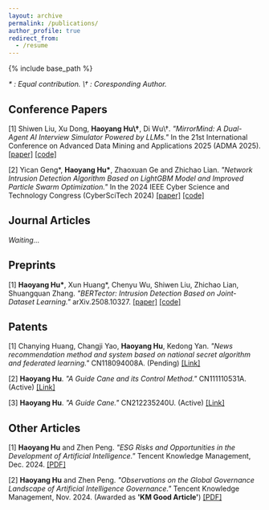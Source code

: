```yaml
---
layout: archive
permalink: /publications/
author_profile: true
redirect_from:
  - /resume
---
```


{% include base_path %}

*\* : Equal contribution.        \† : Coresponding Author.*

Conference Papers
---
[1] Shiwen Liu, Xu Dong, **Haoyang Hu\†**, Di Wu\†. *"MirrorMind: A Dual-Agent AI Interview Simulator Powered by LLMs."* In the 21st International Conference on Advanced Data Mining and Applications 2025 (ADMA 2025). <a href="" target="_blank">[paper]</a> <a href="" target="_blank">[code]</a>

[2] Yican Geng\*, **Haoyang Hu\***, Zhaoxuan Ge and Zhichao Lian. *"Network Intrusion Detection Algorithm Based on LightGBM Model and Improved Particle Swarm Optimization."* In the 2024 IEEE Cyber Science and Technology Congress (CyberSciTech 2024) <a href="https://ALIENHHY.github.io/_pages/CyberSciTech2024.pdf" target="_blank">[paper]</a> <a href="" target="_blank">[code]</a>

Journal Articles
---
*Waiting...*

Preprints
---
[1] **Haoyang Hu\***, Xun Huang\*, Chenyu Wu, Shiwen Liu, Zhichao Lian, Shuangquan Zhang. *"BERTector: Intrusion Detection Based on Joint-Dataset Learning."* arXiv.2508.10327. <a href="https://arxiv.org/abs/2508.10327" target="_blank">[paper]</a> <a href="" target="_blank">[code]</a>

Patents
---
[1] Chanying Huang, Changji Yao, **Haoyang Hu**, Kedong Yan. *"News recommendation method and system based on national secret algorithm and federated learning."* CN118094008A. (Pending) <a href="https://patents.google.com/patent/CN118094008A" target="_blank">[Link]</a>

[2] **Haoyang Hu**. *"A Guide Cane and its Control Method."* CN111110531A. (Active) <a href="https://patents.google.com/patent/CN111110531A" target="_blank">[Link]</a>

[3] **Haoyang Hu**. *"A Guide Cane."* CN212235240U. (Active) <a href="https://patents.google.com/patent/CN212235240U" target="_blank">[Link]</a>

Other Articles
---
[1] **Haoyang Hu** and Zhen Peng. *"ESG Risks and Opportunities in the Development of Artificial Intelligence."* Tencent Knowledge Management, Dec. 2024. <a href="https://ALIENHHY.github.io/_pages/人工智能发展的ESG风险与机遇【终】.pdf" target="_blank">[PDF]</a>

[2] **Haoyang Hu** and Zhen Peng. *"Observations on the Global Governance Landscape of Artificial Intelligence Governance."* Tencent Knowledge Management, Nov. 2024. (Awarded as **'KM Good Article'**) <a href="https://ALIENHHY.github.io/_pages/人工智能治理全球治理态势观察.pdf" target="_blank">[PDF]</a>
